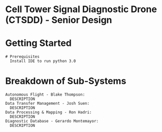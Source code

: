 # Cell Tower Signal Diagnostic Drone (CTSDD) - Senior Design

  # Getting Started
    # Prerequisites
      Install IDE to run python 3.0
      
  # Breakdown of Sub-Systems
    Autonomous Flight - Blake Thompson:
      DESCRIPTION
    Data Transfer Management - Josh Suen:
      DESCRIPTION
    Data Processing & Mapping - Ron Hadri:
      DESCRIPTION
    Diagnostic Database - Gerardo Montemayor:
      DESCRIPTION
